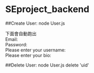 # SEproject_backend

##Create User:
node User.js

下面會自動跑出  
Email:  
Password:  
Please enter your username:  
Please enter your bio:  


##Delete User:
node User.js delete 'uid'
